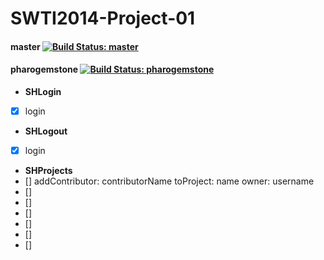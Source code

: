SWTI2014-Project-01
===================

#### master [![Build Status: master](https://travis-ci.org/SWTI2014/SWTI2014-Project-01.svg?branch=master)](https://travis-ci.org/SWTI2014/SWTI2014-Project-01)
#### pharogemstone [![Build Status: pharogemstone](https://travis-ci.org/SWTI2014/SWTI2014-Project-01.svg?branch=pharogemstone)](https://travis-ci.org/SWTI2014/SWTI2014-Project-01)

- **SHLogin**
- [X] login
- **SHLogout**
- [X] login
- **SHProjects**
- [] addContributor: contributorName toProject: name owner: username
- []
- []
- []
- []
- []
- []
